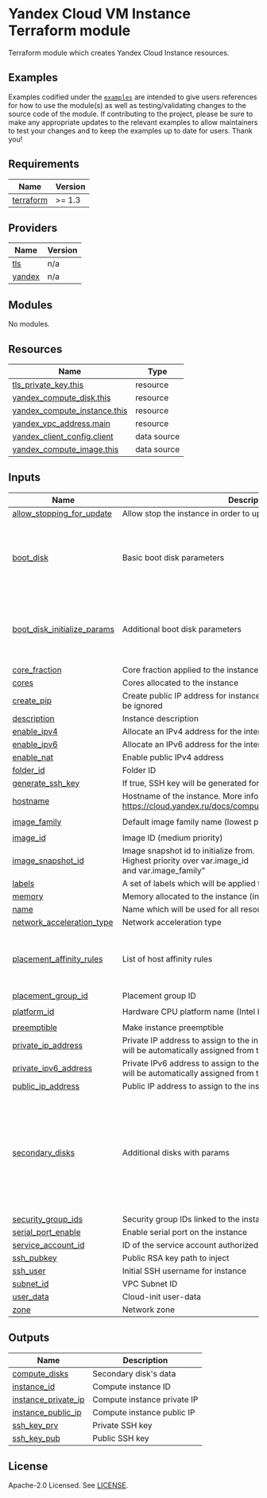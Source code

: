 # Yandex Cloud VM Instance Terraform module

Terraform module which creates Yandex Cloud Instance resources.

## Examples

Examples codified under
the [`examples`](https://github.com/terraform-yacloud-modules/terraform-yandex-instance/tree/main/examples) are intended
to give users references for how to use the module(s) as well as testing/validating changes to the source code of the
module. If contributing to the project, please be sure to make any appropriate updates to the relevant examples to allow
maintainers to test your changes and to keep the examples up to date for users. Thank you!

<!-- BEGINNING OF PRE-COMMIT-TERRAFORM DOCS HOOK -->
## Requirements

| Name | Version |
|------|---------|
| <a name="requirement_terraform"></a> [terraform](#requirement\_terraform) | >= 1.3 |

## Providers

| Name | Version |
|------|---------|
| <a name="provider_tls"></a> [tls](#provider\_tls) | n/a |
| <a name="provider_yandex"></a> [yandex](#provider\_yandex) | n/a |

## Modules

No modules.

## Resources

| Name | Type |
|------|------|
| [tls_private_key.this](https://registry.terraform.io/providers/hashicorp/tls/latest/docs/resources/private_key) | resource |
| [yandex_compute_disk.this](https://registry.terraform.io/providers/yandex-cloud/yandex/latest/docs/resources/compute_disk) | resource |
| [yandex_compute_instance.this](https://registry.terraform.io/providers/yandex-cloud/yandex/latest/docs/resources/compute_instance) | resource |
| [yandex_vpc_address.main](https://registry.terraform.io/providers/yandex-cloud/yandex/latest/docs/resources/vpc_address) | resource |
| [yandex_client_config.client](https://registry.terraform.io/providers/yandex-cloud/yandex/latest/docs/data-sources/client_config) | data source |
| [yandex_compute_image.this](https://registry.terraform.io/providers/yandex-cloud/yandex/latest/docs/data-sources/compute_image) | data source |

## Inputs

| Name | Description | Type | Default | Required |
|------|-------------|------|---------|:--------:|
| <a name="input_allow_stopping_for_update"></a> [allow\_stopping\_for\_update](#input\_allow\_stopping\_for\_update) | Allow stop the instance in order to update properties | `bool` | `true` | no |
| <a name="input_boot_disk"></a> [boot\_disk](#input\_boot\_disk) | Basic boot disk parameters | <pre>object({<br>    auto_delete = optional(bool)<br>    device_name = optional(string)<br>    mode        = optional(string)<br>    disk_id     = optional(string, null)<br>  })</pre> | `{}` | no |
| <a name="input_boot_disk_initialize_params"></a> [boot\_disk\_initialize\_params](#input\_boot\_disk\_initialize\_params) | Additional boot disk parameters | <pre>object({<br>    size       = optional(number, 10)<br>    block_size = optional(number, 4096)<br>    type       = optional(string, "network-hdd")<br>  })</pre> | `{}` | no |
| <a name="input_core_fraction"></a> [core\_fraction](#input\_core\_fraction) | Core fraction applied to the instance | `number` | `null` | no |
| <a name="input_cores"></a> [cores](#input\_cores) | Cores allocated to the instance | `number` | `2` | no |
| <a name="input_create_pip"></a> [create\_pip](#input\_create\_pip) | Create public IP address for instance; If true public\_ip\_address will be ignored | `bool` | `true` | no |
| <a name="input_description"></a> [description](#input\_description) | Instance description | `string` | `null` | no |
| <a name="input_enable_ipv4"></a> [enable\_ipv4](#input\_enable\_ipv4) | Allocate an IPv4 address for the interface | `string` | `true` | no |
| <a name="input_enable_ipv6"></a> [enable\_ipv6](#input\_enable\_ipv6) | Allocate an IPv6 address for the interface | `string` | `false` | no |
| <a name="input_enable_nat"></a> [enable\_nat](#input\_enable\_nat) | Enable public IPv4 address | `bool` | `null` | no |
| <a name="input_folder_id"></a> [folder\_id](#input\_folder\_id) | Folder ID | `string` | `null` | no |
| <a name="input_generate_ssh_key"></a> [generate\_ssh\_key](#input\_generate\_ssh\_key) | If true, SSH key will be generated for instance group | `string` | `true` | no |
| <a name="input_hostname"></a> [hostname](#input\_hostname) | Hostname of the instance. More info: https://cloud.yandex.ru/docs/compute/concepts/network#hostname | `string` | `null` | no |
| <a name="input_image_family"></a> [image\_family](#input\_image\_family) | Default image family name (lowest priority) | `string` | `"ubuntu-2004-lts"` | no |
| <a name="input_image_id"></a> [image\_id](#input\_image\_id) | Image ID (medium priority) | `string` | `null` | no |
| <a name="input_image_snapshot_id"></a> [image\_snapshot\_id](#input\_image\_snapshot\_id) | Image snapshot id to initialize from.<br>Highest priority over var.image\_id<br>and var.image\_family" | `string` | `null` | no |
| <a name="input_labels"></a> [labels](#input\_labels) | A set of labels which will be applied to all resources | `map(string)` | `{}` | no |
| <a name="input_memory"></a> [memory](#input\_memory) | Memory allocated to the instance (in Gb) | `number` | `2` | no |
| <a name="input_name"></a> [name](#input\_name) | Name which will be used for all resources | `string` | n/a | yes |
| <a name="input_network_acceleration_type"></a> [network\_acceleration\_type](#input\_network\_acceleration\_type) | Network acceleration type | `string` | `"standard"` | no |
| <a name="input_placement_affinity_rules"></a> [placement\_affinity\_rules](#input\_placement\_affinity\_rules) | List of host affinity rules | <pre>list(object({<br>    key   = string<br>    op    = string<br>    value = string<br>  }))</pre> | `[]` | no |
| <a name="input_placement_group_id"></a> [placement\_group\_id](#input\_placement\_group\_id) | Placement group ID | `string` | `null` | no |
| <a name="input_platform_id"></a> [platform\_id](#input\_platform\_id) | Hardware CPU platform name (Intel Ice Lake by default) | `string` | `"standard-v3"` | no |
| <a name="input_preemptible"></a> [preemptible](#input\_preemptible) | Make instance preemptible | `bool` | `false` | no |
| <a name="input_private_ip_address"></a> [private\_ip\_address](#input\_private\_ip\_address) | Private IP address to assign to the instance. If empty, the address will be automatically assigned from the specified subnet | `string` | `null` | no |
| <a name="input_private_ipv6_address"></a> [private\_ipv6\_address](#input\_private\_ipv6\_address) | Private IPv6 address to assign to the instance. If empty, the address will be automatically assigned from the specified subnet | `string` | `null` | no |
| <a name="input_public_ip_address"></a> [public\_ip\_address](#input\_public\_ip\_address) | Public IP address to assign to the instance | `string` | `null` | no |
| <a name="input_secondary_disks"></a> [secondary\_disks](#input\_secondary\_disks) | Additional disks with params | <pre>map(object({<br>    enabled     = optional(bool, true)<br>    auto_delete = optional(bool, false)<br>    mode        = optional(string)<br>    labels      = optional(map(string), {})<br>    type        = optional(string, "network-hdd")<br>    size        = optional(number, 10)<br>    block_size  = optional(number, 4096)<br>    device_name = optional(string)<br>  }))</pre> | `{}` | no |
| <a name="input_security_group_ids"></a> [security\_group\_ids](#input\_security\_group\_ids) | Security group IDs linked to the instance | `list(string)` | `null` | no |
| <a name="input_serial_port_enable"></a> [serial\_port\_enable](#input\_serial\_port\_enable) | Enable serial port on the instance | `bool` | `false` | no |
| <a name="input_service_account_id"></a> [service\_account\_id](#input\_service\_account\_id) | ID of the service account authorized for instance | `string` | `null` | no |
| <a name="input_ssh_pubkey"></a> [ssh\_pubkey](#input\_ssh\_pubkey) | Public RSA key path to inject | `string` | `null` | no |
| <a name="input_ssh_user"></a> [ssh\_user](#input\_ssh\_user) | Initial SSH username for instance | `string` | `"ubuntu"` | no |
| <a name="input_subnet_id"></a> [subnet\_id](#input\_subnet\_id) | VPC Subnet ID | `string` | n/a | yes |
| <a name="input_user_data"></a> [user\_data](#input\_user\_data) | Cloud-init user-data | `string` | `null` | no |
| <a name="input_zone"></a> [zone](#input\_zone) | Network zone | `string` | `null` | no |

## Outputs

| Name | Description |
|------|-------------|
| <a name="output_compute_disks"></a> [compute\_disks](#output\_compute\_disks) | Secondary disk's data |
| <a name="output_instance_id"></a> [instance\_id](#output\_instance\_id) | Compute instance ID |
| <a name="output_instance_private_ip"></a> [instance\_private\_ip](#output\_instance\_private\_ip) | Compute instance private IP |
| <a name="output_instance_public_ip"></a> [instance\_public\_ip](#output\_instance\_public\_ip) | Compute instance public IP |
| <a name="output_ssh_key_prv"></a> [ssh\_key\_prv](#output\_ssh\_key\_prv) | Private SSH key |
| <a name="output_ssh_key_pub"></a> [ssh\_key\_pub](#output\_ssh\_key\_pub) | Public SSH key |
<!-- END OF PRE-COMMIT-TERRAFORM DOCS HOOK -->

## License

Apache-2.0 Licensed.
See [LICENSE](https://github.com/terraform-yacloud-modules/terraform-yandex-instance/blob/main/LICENSE).
